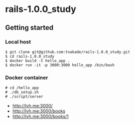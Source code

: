 # rails-1.0.0_study

## Getting started

### Local host
```
$ git clone git@github.com:tnakade/rails-1.0.0_study.git
$ cd rails-1.0.0_study
$ docker build -t hello_app .
$ docker run -it -p 3000:3000 hello_app /bin/bash
```

### Docker container
```
# cd /hello_app
# ./db_setup.sh
# ./script/server
```

- http://lvh.me:3000/
- http://lvh.me:3000/books
- http://lvh.me:3000/books/1
